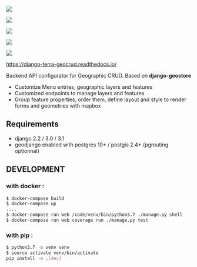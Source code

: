 [![](https://img.shields.io/static/v1?logo=python&label=Python&message=3.6,%203.7,%203.8&color=306998&logoColor=white)](https://www.djangoproject.com/)

[![](https://img.shields.io/static/v1?logo=django&label=Django&message=2.2,%203.0,%203.1&color=0C4B33&logoColor=white)](https://www.djangoproject.com/)

[![](https://codecov.io/gh/Terralego/django-terra-geocrud/branch/master/graph/badge.svg)](https://codecov.io/gh/Terralego/django-terra-geocrud)

[![](https://api.codeclimate.com/v1/badges/633c620b6dcfc0e18df2/maintainability)](https://codeclimate.com/github/Terralego/django-terra-geocrud/maintainability)

[![](https://travis-ci.org/Terralego/django-terra-geocrud.svg?branch=master)](https://travis-ci.org/Terralego/django-terra-geocrud)

https://django-terra-geocrud.readthedocs.io/

Backend API configurator for Geographic CRUD. Based on **django-geostore**

* Customize Menu entries, geographic layers and features
* Customized endpoints to manage layers and features
* Group feature properties, order them, define layout and style to render forms and geometries with mapbox


## Requirements

* django 2.2 / 3.0 / 3.1
* geodjango enabled with postgres 10+ / postgis 2.4+ (pgrouting optionnal)

## DEVELOPMENT

### with docker :
```bash
$ docker-compose build
$ docker-compose up
....
$ docker-compose run web /code/venv/bin/python3.7 ./manage.py shell
$ docker-compose run web coverage run ./manage.py test
```

### with pip :
```bash
$ python3.7 -m venv venv
$ source activate venv/bin/activate
pip install -e .[dev]
```
